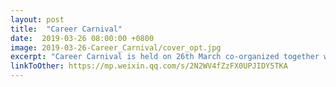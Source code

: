 ```yaml
---
layout: post
title:  "Career Carnival"
date:  2019-03-26 08:00:00 +0800
image: 2019-03-26-Career_Carnival/cover_opt.jpg
excerpt: "Career Carnival is held on 26th March co-organized together with Student Residence Office (SR) and Jockey Club Academy Hall (Hall 4)!"
linkToOther: https://mp.weixin.qq.com/s/2N2WV4fZzFX0UPJIDY5TKA
---
```


